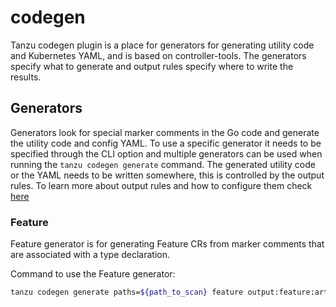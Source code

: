 # codegen

Tanzu codegen plugin is a place for generators for generating utility code and
Kubernetes YAML, and is based on controller-tools. The generators specify
what to generate and output rules specify where to write the results.

## Generators

Generators look for special marker comments in the Go code and generate the
utility code and config YAML. To use a specific generator it needs to be
specified through the CLI option and multiple generators can be used when
running the `tanzu codegen generate` command. The generated utility code
or the YAML needs to be written somewhere, this is controlled by the output
rules. To learn more about output rules and how to configure them check
[here](https://master.book.kubebuilder.io/reference/controller-gen.html#output-rules)

### Feature

Feature generator is for generating Feature CRs from marker comments that are
associated with a type declaration.

Command to use the Feature generator:

```sh
tanzu codegen generate paths=${path_to_scan} feature output:feature:artifacts:config=${outputDir}
```
